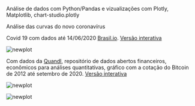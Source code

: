 Análise de dados com Python/Pandas e vizualizações com Plotly, Matplotlib, chart-studio.plotly

Análise das curvas do novo coronavírus


Covid 19 com dados até 14/06/2020 [Brasil.io](https://brasil.io/dataset/covid19/caso_full/). [Versão interativa](https://chart-studio.plotly.com/~Rosangelafl/23)

![newplot](https://user-images.githubusercontent.com/20996253/84606968-96f66b00-ae80-11ea-8f6e-eada2c9787ab.png)

Com dados da [Quandl](https://www.quandl.com/), repositório de dados abertos financeiros, econômicos para análises quantitativas, gráfico com a cotação do Bitcoin de 2012 até setembro de 2020. [Versão interativa](https://chart-studio.plotly.com/~Rosangelafl/13.embed) 

![newplot](https://github.com/Rosangelafl/analises_vizPlotly/blob/master/Bitcoin%20USD%20Prices.jpeg)

![newplot](https://user-images.githubusercontent.com/20996253/126673184-900a62ae-d95a-4c1e-bec2-c554864f7ea1.jpeg)




